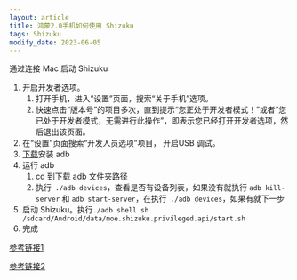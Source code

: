 ```yaml
---
layout: article
title: 鸿蒙2.0手机如何使用 Shizuku
tags: Shizuku
modify_date: 2023-06-05
---
```


通过连接 Mac 启动 Shizuku

<!--more-->
1. 开启开发者选项。
   1. 打开手机，进入“设置”页面，搜索“关于手机”选项。
   2. 快速点击“版本号”的项目多次，直到提示“您正处于开发者模式！”或者“您已处于开发者模式，无需进行此操作”，即表示您已经打开开发者选项，然后退出该页面。
2. 在“设置”页面搜索“开发人员选项”项目， 开启USB 调试。
4. [下载](https://dl.google.com/android/repository/platform-tools-latest-darwin.zip)安装 adb
5. 运行 adb
   1. cd 到下载 adb 文件夹路径
   2. 执行` ./adb devices`，查看是否有设备列表，如果没有就执行 `adb kill-server` 和 `adb start-server`，在执行` ./adb devices`，如果有就下一步
6. 启动 Shizuku。执行`./adb shell sh /sdcard/Android/data/moe.shizuku.privileged.api/start.sh`
7. 完成

[参考链接1](https://shizuku.rikka.app/zh-hans/guide/setup/)

[参考链接2](https://www.redream.cn/2022/05/13/%E5%8D%8E%E4%B8%BA%E6%89%8B%E6%9C%BAadb%E8%BF%9C%E7%A8%8B%E8%BF%9E%E6%8E%A5%E6%96%B9%E5%BC%8F/)
